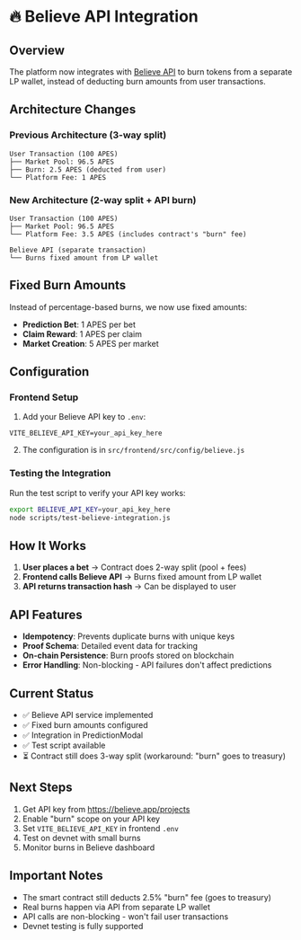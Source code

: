 # 🔥 Believe API Integration

## Overview

The platform now integrates with [Believe API](https://docs.believe.app/api-reference/introduction) to burn tokens from a separate LP wallet, instead of deducting burn amounts from user transactions.

## Architecture Changes

### Previous Architecture (3-way split)
```
User Transaction (100 APES)
├── Market Pool: 96.5 APES
├── Burn: 2.5 APES (deducted from user)
└── Platform Fee: 1 APES
```

### New Architecture (2-way split + API burn)
```
User Transaction (100 APES)
├── Market Pool: 96.5 APES
└── Platform Fee: 3.5 APES (includes contract's "burn" fee)

Believe API (separate transaction)
└── Burns fixed amount from LP wallet
```

## Fixed Burn Amounts

Instead of percentage-based burns, we now use fixed amounts:
- **Prediction Bet**: 1 APES per bet
- **Claim Reward**: 1 APES per claim  
- **Market Creation**: 5 APES per market

## Configuration

### Frontend Setup

1. Add your Believe API key to `.env`:
```env
VITE_BELIEVE_API_KEY=your_api_key_here
```

2. The configuration is in `src/frontend/src/config/believe.js`

### Testing the Integration

Run the test script to verify your API key works:
```bash
export BELIEVE_API_KEY=your_api_key_here
node scripts/test-believe-integration.js
```

## How It Works

1. **User places a bet** → Contract does 2-way split (pool + fees)
2. **Frontend calls Believe API** → Burns fixed amount from LP wallet
3. **API returns transaction hash** → Can be displayed to user

## API Features

- **Idempotency**: Prevents duplicate burns with unique keys
- **Proof Schema**: Detailed event data for tracking
- **On-chain Persistence**: Burn proofs stored on blockchain
- **Error Handling**: Non-blocking - API failures don't affect predictions

## Current Status

- ✅ Believe API service implemented
- ✅ Fixed burn amounts configured
- ✅ Integration in PredictionModal
- ✅ Test script available
- ⏳ Contract still does 3-way split (workaround: "burn" goes to treasury)

## Next Steps

1. Get API key from https://believe.app/projects
2. Enable "burn" scope on your API key
3. Set `VITE_BELIEVE_API_KEY` in frontend `.env`
4. Test on devnet with small burns
5. Monitor burns in Believe dashboard

## Important Notes

- The smart contract still deducts 2.5% "burn" fee (goes to treasury)
- Real burns happen via API from separate LP wallet
- API calls are non-blocking - won't fail user transactions
- Devnet testing is fully supported 